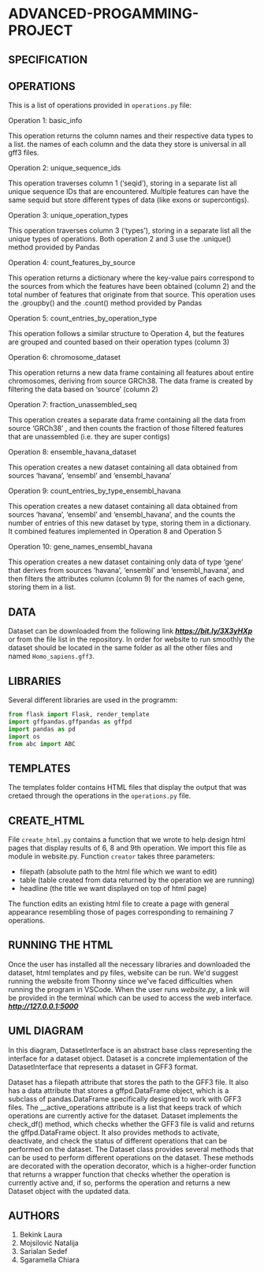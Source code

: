 # ADVANCED-PROGAMMING-PROJECT
 
###

## SPECIFICATION

## OPERATIONS
This is a list of operations provided in ```operations.py``` file:


Operation 1: basic_info

This operation returns the column names and their respective data types to a list. the names of each column and the data they store is universal in all gff3 files.

Operation 2: unique_sequence_ids

This operation traverses column 1 (‘seqid’), storing in a separate list all unique sequence IDs that are encountered. Multiple features can have the same sequid but store different types of data (like exons or supercontigs).

Operation 3: unique_operation_types

This operation traverses column 3 (‘types’), storing in a separate list all the unique types of operations. Both operation 2 and 3 use the .unique() method provided by Pandas

Operation 4:  count_features_by_source

This operation returns a dictionary where the key-value pairs correspond to the sources from which the features have been obtained (column 2) and the total number of features that originate from that source. This operation uses the .groupby() and the .count() method provided by Pandas

Operation 5: count_entries_by_operation_type

This operation follows a similar structure to Operation 4, but the features are grouped and counted based on their operation types (column 3)

Operation 6: chromosome_dataset

This operation returns a new data frame containing all features about entire chromosomes, deriving from source GRCh38. The data frame is created by filtering the data based on ‘source’ (column 2)

Operation 7: fraction_unassembled_seq

This operation creates a separate data frame containing all the data from source ‘GRCh38’ , and then counts the fraction of those filtered features that are unassembled (i.e. they are super contigs)

Operation 8: ensemble_havana_dataset

This operation creates a new dataset containing all data obtained from sources ‘havana’, ‘ensembl’ and ‘ensembl_havana’

Operation 9: count_entries_by_type_ensembl_havana

This operation creates a new dataset containing all data obtained from sources ‘havana’, ‘ensembl’ and ‘ensembl_havana’, and the counts the number of entries of this new dataset by type, storing them in a dictionary. It combined features implemented in Operation 8 and Operation 5

Operation 10: gene_names_ensembl_havana

This operation creates a new dataset containing only data of type ‘gene’ that derives from sources ‘havana’, ‘ensembl’ and ‘ensembl_havana’, and then filters the attributes column (column 9) for the names of each gene, storing them in a list.
## DATA
Dataset can be downloaded from the following link ***https://bit.ly/3X3yHXp*** or from the file list in the repository. In order for website to run smoothly the dataset should be located in the same folder as all the other files and named ```Homo_sapiens.gff3```. 
## LIBRARIES
Several different libraries are used in the programm:
```python
from flask import Flask, render_template
import gffpandas.gffpandas as gffpd
import pandas as pd
import os
from abc import ABC
```
## TEMPLATES
The templates folder contains HTML files that display the output that was cretaed through the operations in the ```operations.py``` file.
## CREATE_HTML
File ```create_html.py``` contains a function that we wrote to help design html pages that display results of 6, 8 and 9th operation. We import this file as module in website.py. Function ```creator``` takes three parameters:
 - filepath (absolute path to the html file which we want to edit)
 - table (table created from data returned by the operation we are running)
 - headline (the title we want displayed on top of html page)

The function edits an existing html file to create a page with general appearance resembling those of pages corresponding to remaining 7 operations. 
## RUNNING THE HTML
Once the user has installed all the necessary libraries and downloaded the dataset, html templates and py files, website can be run. We'd suggest running the website from Thonny since we've faced difficulties when running the program in VSCode. When the user runs *website.py*, a link will be provided in the terminal which can be used to access the web interface.
***http://127.0.0.1:5000***
## UML DIAGRAM
In this diagram, DatasetInterface is an abstract base class representing the interface for a dataset object. Dataset is a concrete implementation of the DatasetInterface that represents a dataset in GFF3 format.

Dataset has a filepath attribute that stores the path to the GFF3 file. It also has a data attribute that stores a gffpd.DataFrame object, which is a subclass of pandas.DataFrame specifically designed to work with GFF3 files. The __active_operations attribute is a list that keeps track of which operations are currently active for the dataset. Dataset implements the check_df() method, which checks whether the GFF3 file is valid and returns the gffpd.DataFrame object. It also provides methods to activate, deactivate, and check the status of different operations that can be performed on the dataset. The Dataset class provides several methods that can be used to perform different operations on the dataset. These methods are decorated with the operation decorator, which is a higher-order function that returns a wrapper function that checks whether the operation is currently active and, if so, performs the operation and returns a new Dataset object with the updated data.
## AUTHORS
1. Bekink Laura
2. Mojsilović Natalija
3. Sarialan Sedef
4. Sgaramella Chiara